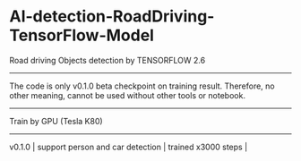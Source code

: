 # AI-detection-RoadDriving-TensorFlow-Model
Road driving Objects detection by TENSORFLOW 2.6

-----------------------------------------------------------------------------

The code is only v0.1.0 beta checkpoint on training result.
Therefore, no other meaning, cannot be used without other tools or notebook.

-----------------------------------------------------------------------------

Train by GPU (Tesla K80)

--------------------------------------------------------------------
v0.1.0 | support person and car detection | trained x3000 steps    |   
